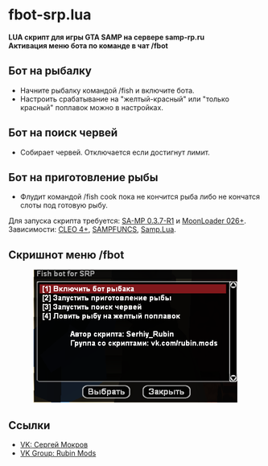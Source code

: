 # **fbot-srp.lua**
**LUA скрипт для игры GTA SAMP на сервере samp-rp.ru**<br>
**Активация меню бота по команде в чат /fbot**


## **Бот на рыбалку**
* Начните рыбалку командой /fish и включите бота. 
* Настроить срабатывание на "желтый-красный" или "только красный" поплавок можно в настройках.

## **Бот на поиск червей**
* Собирает червей. Отключается если достигнут лимит.

## **Бот на приготовление рыбы**
* Флудит командой /fish cook пока не кончится рыба либо не кончатся слоты под готовую рыбу.

Для запуска скрипта требуется: [SA-MP 0.3.7-R1](http://files.sa-mp.com/sa-mp-0.3.7-install.exe) и [MoonLoader 026+](http://blast.hk/moonloader/download.php).  
Зависимости: [CLEO 4+](http://cleo.li/?lang=ru), [SAMPFUNCS](https://www.blast.hk/attachments/22939/), [Samp.Lua](https://github.com/THE-FYP/SAMP.Lua/releases/download/v2.2.0/samp-lua-v2.2.0.zip).  

## **Скришнот меню /fbot**
<p align="center">
  <img src="https://github.com/Serhiy-Rubin/fish-bot-samp-rp/blob/main/screen/menu.png?raw=true" alt="Sublime's custom image"/>
</p>

## Ссылки
* [VK: Сергей Мокров](https://vk.com/seryogamokrov)
* [VK Group: Rubin Mods](https://vk.com/rubin.mods)